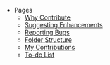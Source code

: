 - Pages
    - <a href="#/pages/Why-contribute">Why Contribute</a>
    - <a href="#/pages/Suggesting-enhancements">Suggesting Enhancements</a>
    - <a href="#/pages/Reporting-bugs">Reporting Bugs</a>
    - <a href="#/pages/Folder-structure">Folder Structure</a>
    - <a href="#/pages/My-contributions/README">My Contributions</a>
    - <a href="#/TO-DO">To-do List</a>